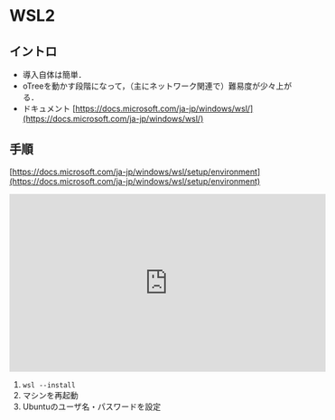 # WSL2

## イントロ

- 導入自体は簡単．
- oTreeを動かす段階になって，（主にネットワーク関連で）難易度が少々上がる．
- ドキュメント [https://docs.microsoft.com/ja-jp/windows/wsl/](https://docs.microsoft.com/ja-jp/windows/wsl/)


## 手順

[https://docs.microsoft.com/ja-jp/windows/wsl/setup/environment](https://docs.microsoft.com/ja-jp/windows/wsl/setup/environment)

<iframe width="560" height="315" src="https://www.youtube.com/embed/G3WAFlfOoYM" frameborder="0" allowfullscreen></iframe>


1. `wsl --install`
2. マシンを再起動
3. Ubuntuのユーザ名・パスワードを設定
